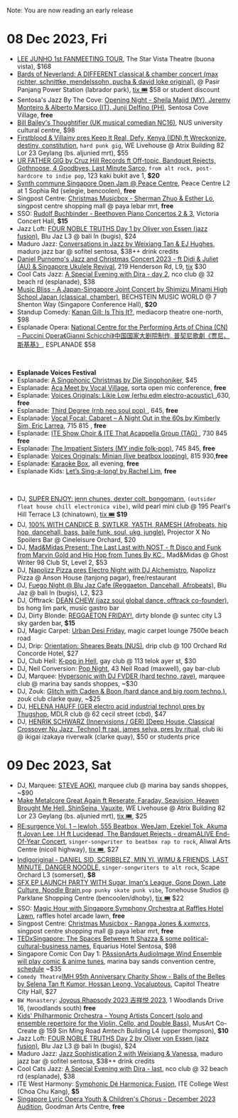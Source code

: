 Note: You are now reading an early release

# 08 Dec 2023, Fri
- [LEE JUNHO 1st FANMEETING TOUR](https://ticketmaster.sg/activity/detail/23_leejunho), The Star Vista Theatre (buona vista), $168
- [Bards of Neverland: A DIFFERENT classical & chamber concert (max richter, schnittke, mendelssohn, pucha & david loke original)](https://www.instagram.com/p/CzfowKlyyy8/), @ Pasir Panjang Power Station (labrador park), [tix 🎟](https://www.klook.com/en-SG/activity/94785-different-by-bards-of-neverland/) $58 or student discount
- Sentosa's Jazz By The Cove: [Opening Night - Sheila Majid (MY),  Jeremy Monteiro & Alberto Marsico (IT), Junji Delfino (PH)](https://www.sentosa.com.sg/en/things-to-do/events/jazzbythecove/), Sentosa Cove Village, **free**
- [Bill Bailey's Thoughtifier (UK musical comedian NC16)](https://sistic.com.sg/events/bailey1223), NUS university cultural centre, $98
- [Firstblood & Villainy pres Keep It Real, Defy, Kenya (IDN) ft Wreckonize, destiny, constitution](https://www.instagram.com/p/CzBbA8BheFX/), `hard punk gig`, WE Livehouse @ Atrix Building 82 Lor 23 Geylang (bs. aljunied mrt), $55
- [UR FATHER GIG by Cruz Hill Records ft Off-topic, Bandquet Rejects, Gothnoose, 4 Goodbyes, Last Minute Sarco](https://www.instagram.com/p/Cz5SpV0Re4C/), `from alt rock, post-hardcore to indie pop`, 123 kaki bukit ave 1, **$20**
- [Synth commune Singapore Open Jam @ Peace Centre](https://www.instagram.com/p/C0iB2QbB_Ks/), Peace Centre L2 at 1 Sophia Rd (selegie, bencoolen), **free**
- Singpost Centre: [Christmas Musicbox -  Sherman Zhuo & Esther Lo](https://www.instagram.com/p/C0jYWudyRMi/), singpost centre shopping mall @ paya lebar mrt, **free**
- SSO: [Rudolf Buchbinder - Beethoven Piano Concertos 2 & 3](https://www.sso.org.sg/whats-on/rudolf-buchbinder-beethoven-piano-concertos-2-3), Victoria Concert Hall, **$15**
- Jazz Loft: [FOUR NOBLE TRUTHS Day 1 by Oliver von Essen (jazz fusion)](https://eventbrite.sg/e/756630701797), Blu Jaz L3 @ bali ln (bugis), $24
- Maduro Jazz: [Conversations in Jazz by Weixiang Tan & EJ Hughes](https://eventbrite.com/e/763831970987), maduro jazz bar @ sofitel sentosa, $38++ drink credits
- [Daniel Purnomo's Jazz and Christmas Concert 2023 - ft Didi & Juliet (AU) & Singapore Ukulele Revival](https://www.instagram.com/p/Cz-sRTOSaC7/), 219 Henderson Rd, L9, [tix](https://www.eventbrite.sg/e/756630681737) $30
- Cool Cats Jazz: [A Special Evening with Dira - day 2](https://www.instagram.com/p/Cz7vuQpyv09/), nco club @ 32 beach rd (esplanade), $38
- [Music Bliss - A Japan-Singapore Joint Concert by Shimizu Minami High School Japan (classical, chamber)](https://musicbliss.peatix.com/), BECHSTEIN MUSIC WORLD @ 7 Shenton Way (Singapore Conference Hall), **$20**
- Standup Comedy: [Kanan Gill: Is This It?](https://ticketmaster.sg/activity/detail/23_kanangill), mediacorp theatre one-north, $98
- Esplanade Opera: [National Centre for the Performing Arts of China (CN) – Puccini Opera《Gianni Schicchi》中国国家大剧院制作, 普契尼歌劇《贾尼、斯基基》](https://sistic.com.sg/events/pu1223), ESPLANADE $58
 
&nbsp;
 
- **Esplanade Voices Festival**
- Esplanade: [A Singphonic Christmas by Die Singphoniker](https://esplanade.com/whats-on/festivals-and-series/festivals/2023/voices-a-festival-of-song/events/a-singphonic-christmas), $45
- Esplanade: [Aca Meet by Vocal Village](https://esplanade.com/whats-on/festivals-and-series/festivals/2023/voices-a-festival-of-song/events/aca-meet), sorta open mic conference, **free**
- Esplanade: [Voices Originals: Likie Low (erhu edm electro-acoustic) ](https://esplanade.com/whats-on/festivals-and-series/festivals/2023/voices-a-festival-of-song/events/voices-originals-likie-low),630,  **free**
- Esplanade: [Third Degree (rnb neo soul pop) ](https://esplanade.com/whats-on/festivals-and-series/festivals/2023/voices-a-festival-of-song/events/third-degree), 645, **free**
- Esplanade: [Vocal Focal: Cabaret – A Night Out in the 60s by Kimberly Sim, Eric Larrea](https://esplanade.com/whats-on/festivals-and-series/festivals/2023/voices-a-festival-of-song/events/vocal-focal-cabaret-a-night-out-in-the-60s), 715 815 , **free**
- Esplanade: [ITE Show Choir & ITE That Acappella Group (TAG) ](https://esplanade.com/whats-on/festivals-and-series/festivals/2023/voices-a-festival-of-song/events/ite-show-choir-and-ite-that-acappella-group-tag), 730 845 **free**
- Esplanade: [The Impatient Sisters (MY indie folk-pop)](https://esplanade.com/whats-on/festivals-and-series/festivals/2023/voices-a-festival-of-song/events/the-impatient-sisters), 745 845, **free**
- Esplanade: [Voices Originals: Minian (live beatbox looping)](https://esplanade.com/whats-on/festivals-and-series/festivals/2023/voices-a-festival-of-song/events/voices-originals-minian), 815 930,**free**
- Esplanade: [Karaoke Box](https://esplanade.com/whats-on/festivals-and-series/festivals/2023/voices-a-festival-of-song/events/karaoke-box), all evening, **free**
- Esplanade Kids: [Let’s Sing-a-long! by Rachel Lim](https://esplanade.com/whats-on/2023/lets-sing-a-long-a-vocal-exploration-in-song), **free**

&nbsp;
 
- DJ, [SUPER ENJOY: jenn chunes, dexter colt, bongomann](https://www.instagram.com/p/C0OdbMhycVk/), `(outsider float house chill electronica vibe)`, wild pearl mini club @ 195 Pearl's Hill Terrace L3 (chinatown),  [tix 🎟](https://eventbrite.com/e/768847171587) **$19**
- DJ, [100% WITH CANDICE B, SWTLKR, YA5TH, RAMESH (Afrobeats, hip hop, dancehall, bass, baile funk, soul, ukg, jungle)](https://100percent0812.peatix.com/), Projector X No Spoilers Bar @ Cineleisure Orchard, $20
- DJ, [Mad&Midas Present: The Last Last with NOST - ft Disco and Funk from Marvin Gold and Hip Hop from Tunes By KC,](https://eventbrite.com/e/771057582987), Mad&Midas @ Ghost Writer 98 Club St, Level 2, $53
- DJ, [Napolizz Pizza pres Electro Night with DJ Alchemistro](https://www.instagram.com/p/Cz0urzdyldD/), Napolizz Pizza @ Anson House (tanjong pagar), free/restaurant
- DJ, [Fuego Night @ Blu Jaz Cafe (Reggaeton, Dancehall, Afrobeats)](https://fuegoblujaz08dec.peatix.com/), Blu Jaz @ bali ln (bugis), L2, $23
- DJ, Offtrack: [DEAN CHEW (jazz soul global dance, offtrack co-founder)](https://www.instagram.com/p/Cz5buRmSfd9/?), bs hong lim park, music gastro bar
- DJ, Dirty Blonde: [REGGAETON FRIDAY!](https://peatix.com/event/3783317), dirty blonde @ suntec city L3 sky garden bar, **$15**
- DJ, Magic Carpet: [Urban Desi Friday](https://www.instagram.com/p/C0eUPLqvtQf/), magic carpet lounge 7500e beach road
- DJ, Drip: [Orientation: Sheares Beats (NUS)](https://eventbrite.sg/e/765378737407), drip club @ 100 Orchard Rd Concorde Hotel, $27
- DJ, Club Hell: [K-pop in Hell](https://www.instagram.com/p/C0eKKMWPhYB/), gay club @ 113 telok ayer st, $30
- DJ, Neil Conversion: [Pop Night](https://www.instagram.com/p/C0eLBnsSVaW/), 43 Neil Road (maxwell), gay bar-club
- DJ, Marquee: [Hypersonic with DJ FVDER (hard techno, rave)](https://marqueesingapore.com/event/marquee-hypersonic/), marquee club @ marina bay sands shoppes, ~$30
- DJ, Zouk: [Glitch with Caden & Boon (hard dance and big room techno.)](https://ticketing.zoukclub.com/step1.aspx?EMNoXE_woUTT_iVYJ17buw), zouk club clarke quay, ~$25
- DJ, [HELENA HAUFF (GER electro acid industrial techno) pres by Thugshop](https://eventbrite.sg/e/760273176537), MDLR club @ 62 cecil street (cbd), $47
- DJ, [HENRIK SCHWARZ (Innervisions / GER) [Deep House, Classical Crossover Nu Jazz, Techno]  ft raaj, james selva, pres by ritual](https://www.ticketfairy.com/event/ritual-030-henrik-schwarz-live-innervisions-de/), club iki @ ikigai izakaya riverwalk (clarke quay), $50 or students price


# 09 Dec 2023, Sat

- DJ, Marquee: [STEVE AOKI](https://marqueesingapore.com/event/marquee-presents-steve-aoki/), marquee club @ marina bay sands shoppes, ~$90
- [Make Metalcore Great Again ft Reserate, Faraday, Seavision, Heaven Brought Me Hell, ShinSeina, Vauxite](https://www.instagram.com/p/C0Ef2_Qhw5I/),  WE Livehouse @ Atrix Building 82 Lor 23 Geylang (bs. aljunied mrt), [tix 🎟](https://peatix.com/event/3738879), $25
- [RE:surgence Vol. 1 – lewloh, 555 Beatbox, WeeJam, Ezekiel Tok, Akuma ft Jovan Lee, I.H ft Lucideead, The Bandquet Rejects -  dreamALIVE End-Of-Year Concert](https://www.instagram.com/p/Cyp8qpsunoI/), `singer-songwriter to beatbox rap to rock`, Aliwal Arts Centre (nicoll highway), [tix 🎟](https://eventbrite.sg/e/738278148817), $27
- [Indigoriginal - DANIEL SID, SCRIBBLEZ, MIN YI, WIMU & FRIENDS, LAST MINUTE, DANGER NOODLE](https://www.instagram.com/p/CzxjiUkxj60/), `singer-songwriters to alt rock`, Scape Orchard L3 (somerset), **$8**
- [SFX EP LAUNCH PARTY WITH Sugar, Iman's League, Gone Down, Late Culture, Noodle Brain](https://www.instagram.com/p/CzxyHxoudbQ),`pop punky skate punk vibe`, Tonehouse Studios @ Parklane Shopping Centre (bencoolen/dhoby), [tix 🎟](https://eventbrite.sg/e/760135845777) $22
- SSO: [Magic Hour with Singapore Symphony Orchestra at Raffles Hotel Lawn](https://www.sso.org.sg/whats-on/magic-hour-raffles-2023-dec), raffles hotel arcade lawn, **free**
- Singpost Centre: [Christmas Musicbox -  Rangga Jones & xxmxrcs](https://www.instagram.com/p/C0jYWudyRMi/), singpost centre shopping mall @ paya lebar mrt, **free**
- [TEDxSingapore: The Spaces Between ft Shazza & some political-cultural-business names](https://tedxsingapore2023.peatix.com/), Equarius Hotel Sentosa, $98
- Singapore Comic Con Day 1: [PAssionArts AudioImage Wind Ensemble will play comic & anime tunes](https://www.instagram.com/p/C0b2GHOSzSG/), marina bay sands convention centre, [schedule](https://www.singaporecomiccon.com/mainstageschedule) ~$35
- `Comedy Theatre`[IMH 95th Anniversary Charity Show - Balls of the Belles by Selena Tan ft Kumor, Hossan Leong, Vocaluptous](https://eventbrite.sg/e/727998953467), Capitol Theatre City Hall, $27
- `BW Monastery`: [Joyous Rhapsody 2023 吉祥悦 2023](https://eventbrite.sg/e/749365832377),  1 Woodlands Drive 16, (woodlands south) **free**
- [Kids' Philharmonic Orchestra - Young Artists Concert (solo and ensemble repertoire for the Violin, Cello, and Double Bass)](https://eventbrite.sg/e/759603493497), MusArt Co-Create @ 159 Sin Ming Road Amtech Building L4 (upper thompson), **$10**
- Jazz Loft:  [FOUR NOBLE TRUTHS  Day 2 by Oliver von Essen (jazz fusion)](https://eventbrite.sg/e/756638103937), Blu Jaz L3 @ bali ln (bugis), $24
- Maduro Jazz: [Jazz Sophistication 2 with Weixiang & Vanessa](https://eventbrite.com/e/763819894867), maduro jazz bar @ sofitel sentosa, $38++ drink credits
- Cool Cats Jazz: [A Special Evening with Dira - last](https://www.instagram.com/p/Cz7vuQpyv09/), nco club @ 32 beach rd (esplanade), $38
- ITE West Harmony: [Symphonic Dé Harmonica: Fusion](https://www.instagram.com/p/C0VhesAyQ8r/),  ITE College West (Choa Chu Kang), **$5**
- [Singapore Lyric Opera Youth & Children's Chorus - December 2023 Audition](https://eventbrite.com/e/390885417807), Goodman Arts Centre, **free**
